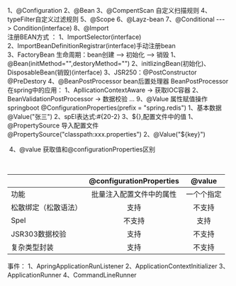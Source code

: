 1、@Configuration
2、@Bean
3、@CompentScan 自定义扫描规则
4、typeFilter自定义过滤规则
5、@Scope
6、@Layz-bean
7、@Conditional    ---> Condition(interface)
8、@Import  
	注册BEAN方式 ：
	1、ImportSelector(interface)   
	2、ImportBeanDefinitionRegistrar(interface)手动注册bean  
	3、FactoryBean
	生命周期：bean创建  --> 初始化 -->  销毁
	1、@Bean(initMethod="",destoryMethod="")
	2、initlizingBean(初始化)、DisposableBean(销毁)(interface)
	3、JSR250：@PostConstructor @PreDestory
	4、@BeanPostProcessor bean后置处理器
		BeanPostProcessor在spring中的应用：
		1、ApllicationContextAware  -> 获取IOC容器
		2、BeanValidationPostProcessor	-> 数据校验
		...
9、@Value  属性赋值操作    springboot  @ConfigurationProperties(prefix = "spring.redis")
	1、基本数据 @Value("张三")
	2、spEl表达式:#{20-2}
	3、${},配置文件中的值
		1、@PropertySource 导入配置文件 @PropertySource("classpath:xxx.properties")
		2、@Value("${key}")
		
		

​	4、@value 获取值和@configurationProperties区别

​		

|                      | @configurationProperties |   @value   |
| -------------------- | :----------------------: | :--------: |
| 功能                 | 批量注入配置文件中的属性 | 一个个指定 |
| 松散绑定（松散语法） |           支持           |   不支持   |
| Spel                 |          不支持          |    支持    |
| JSR303数据校验       |           支持           |   不支持   |
| 复杂类型封装         |           支持           |   不支持   |




事件：
	1、ApringApplicationRunListener
	2、ApplicationContextInitializer
	3、ApplicationRunner
	4、CommandLineRunner
		

